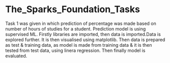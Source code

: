 # The_Sparks_Foundation_Tasks
Task 1 was given in which prediction of percentage was made based on number of hours of studies for a student.
Prediction model is using supervised ML.
Firstly libraries are imported, then data is imported.Data is explored further.
It is then visualised using matplotlib.
Then data is prepared as test & training data, as model is made from training data & it is then tested from test data, using linera regression.
Then finally model is evaluated. 
